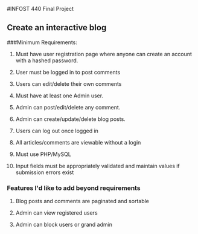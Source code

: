 #INFOST 440 Final Project
## Create an interactive blog

###Minimum Requirements:
1. Must have user registration page where anyone can create an account with a hashed password.
  1. User must be logged in to post comments
  2. Users can edit/delete their own comments

2. Must have at least one Admin user.
  1. Admin can post/edit/delete any comment.
  2. Admin can create/update/delete blog posts.

3. Users can log out once logged in

4. All articles/comments are viewable without a login

5. Must use PHP/MySQL

6. Input fields must be appropriately validated and maintain values if submission errors exist

### Features I'd like to add beyond requirements
1. Blog posts and comments are paginated and sortable

2. Admin can view registered users

3. Admin can block users or grand admin
